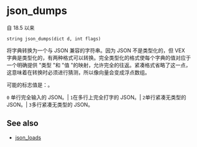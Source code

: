 # json_dumps

自 18.5 以来

`string json_dumps(dict d, int flags)`

将字典转换为一个与 JSON 兼容的字符串。因为 JSON 不是类型化的，但 VEX 字典是类型化的，有两种格式可以转换。完全类型化的格式使每个字典的值对应于一个明确提供 "类型 "和 "值 "的映射，允许完全的往返。紧凑格式省略了这一点，这意味着在转换时必须进行猜测，所以像向量会变成浮点数组。

可能的标志值是：。

`0` 单行完全输入的 JSON。| `1`在多行上完全打字的 JSON。| `2`单行紧凑无类型的 JSON。| `3`多行紧凑无类型的 JSON。

## See also

- [json_loads](json_loads.html)
